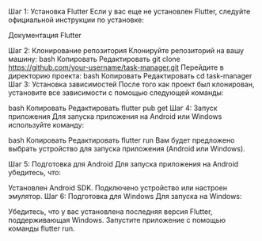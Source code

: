 Шаг 1: Установка Flutter
Если у вас еще не установлен Flutter, следуйте официальной инструкции по установке:

Документация Flutter

Шаг 2: Клонирование репозитория
Клонируйте репозиторий на вашу машину:
bash
Копировать
Редактировать
git clone https://github.com/your-username/task-manager.git
Перейдите в директорию проекта:
bash
Копировать
Редактировать
cd task-manager
Шаг 3: Установка зависимостей
После того как проект был клонирован, установите все зависимости с помощью следующей команды:

bash
Копировать
Редактировать
flutter pub get
Шаг 4: Запуск приложения
Для запуска приложения на Android или Windows используйте команду:

bash
Копировать
Редактировать
flutter run
Вам будет предложено выбрать устройство для запуска приложения (Android или Windows).

Шаг 5: Подготовка для Android
Для запуска приложения на Android убедитесь, что:

Установлен Android SDK.
Подключено устройство или настроен эмулятор.
Шаг 6: Подготовка для Windows
Для запуска на Windows:

Убедитесь, что у вас установлена последняя версия Flutter, поддерживающая Windows.
Запустите приложение с помощью команды flutter run.
